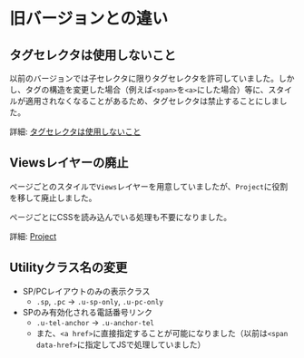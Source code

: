 # 旧バージョンとの違い

## タグセレクタは使用しないこと

以前のバージョンでは子セレクタに限りタグセレクタを許可していました。しかし、タグの構造を変更した場合（例えば`<span>`を`<a>`にした場合）等に、スタイルが適用されなくなることがあるため、タグセレクタは禁止することにしました。

詳細: [タグセレクタは使用しないこと](/ja/methodologies/important/selector.md)

## Viewsレイヤーの廃止

ページごとのスタイルで`Views`レイヤーを用意していましたが、`Project`に役割を移して廃止しました。

ページごとにCSSを読み込んでいる処理も不要になりました。

詳細: [Project](/ja/methodologies/object/project/)

## Utilityクラス名の変更

* SP/PCレイアウトのみの表示クラス
  * `.sp`, `.pc` -> `.u-sp-only`, `.u-pc-only`
* SPのみ有効化される電話番号リンク
  * `.u-tel-anchor` -> `.u-anchor-tel`
  * また、`<a href>`に直接指定することが可能になりました（以前は`<span data-href>`に指定してJSで処理していました）

